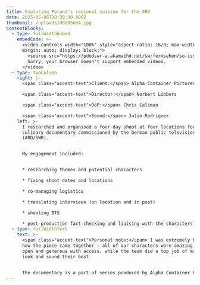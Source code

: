 ```yaml
---
title: Exploring Poland's regional cuisine for the ARD
date: 2025-05-08T20:30:00.000Z
thumbnail: /uploads/ddd05654.jpg
contentBlocks:
  - type: fullWidthEmbed
    embedCode: >-
      <video controls width="100%" style="aspect-ratio: 16/9; max-width: 800px;
      margin: auto; display: block;">
        <source src="https://pdodswr-a.akamaihd.net/swrfernsehen/so-isst/2233424.avc-1080.mp4" type="video/mp4">
        Sorry, your browser doesn't support embedded videos.
      </video>
  - type: twoColumn
    right: |-
      <span class="accent-text">Client:</span> Alpha Container Pictures

      <span class="accent-text">Director:</span> Norbert Lübbers

      <span class="accent-text">DoP:</span> Chris Caliman

      <span class="accent-text">Sound:</span> Julio Rodriguez
    left: >-
      I researched and organised a four-day shoot at four locations for a
      culinary documentary commissioned by the German public television
      (ARD/SWR).


      My engagement included: 


      * researching themes and potential characters 

      * fixing shoot dates and locations

      * co-managing logistics

      * translating interviews (on location and in post)

      * shooting BTS

      * post-production fact-checking and liaising with the characters
  - type: fullWidthText
    text: >-
      <span class="accent-text">Personal note:</span> I was extremely happy with
      how the piece came together - all of our characters were amazing, very
      open and generous with access, while the team did a top job of making them
      look and sound their best.


      The documentary is a part of series produced by Alpha Container Pictures, [available here](https://www.ardmediathek.de/sendung/Y3JpZDovL3N3ci5kZS9zZGIvc3RJZC8xNzMw).
---
```

